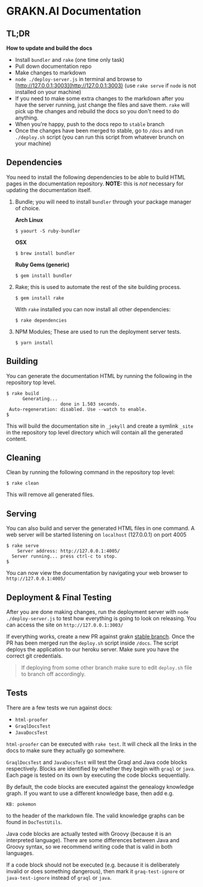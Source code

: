 # GRAKN.AI Documentation

## TL;DR

**How to update and build the docs**

* Install `bundler` and `rake` (one time only task)
* Pull down documentation repo
* Make changes to markdown
* `node ./deploy-server.js` in terminal and browse to [http://127.0.0.1:3003](http://127.0.0.1:3003) (use `rake serve` if `node` is not installed on your machine)
* If you need to make some extra changes to the markdown after you have the server running, just change the files and save them. `rake` will pick up the changes and rebuild the docs so you don't need to do anything.
* When you're happy, push to the docs repo to `stable` branch
* Once the changes have been merged to stable, go to `/docs` and run `./deploy.sh` script (you can run this script from whatever brunch on your machine)

## Dependencies

You need to install the following dependencies to be able to build HTML pages in the documentation repository. **NOTE:** this is *not* necessary for updating the documentation itself.

1. Bundle; you will need to install `bundler` through your package manager of choice.

    **Arch Linux**
    ```
    $ yaourt -S ruby-bundler
    ```

    **OSX**
    ```
    $ brew install bundler
    ```

    **Ruby Gems (generic)**
    ```
    $ gem install bundler
    ```

2. Rake; this is used to automate the rest of the site building process.
    ```
    $ gem install rake
    ```

    With `rake` installed you can now install all other dependencies:
    ```
    $ rake dependencies
    ```

3. NPM Modules; These are used to run the deployment server tests.
    ```
    $ yarn install
    ```

## Building

You can generate the documentation HTML by running the following in the repository top level.
```
$ rake build
      Generating...
                    done in 1.503 seconds.
 Auto-regeneration: disabled. Use --watch to enable.
$
```

This will build the documentation site in `_jekyll` and create a symlink `_site` in the repository top level directory which will contain all the generated content.

## Cleaning

Clean by running the following command in the repository top level:
```
$ rake clean
```

This will remove all generated files.

## Serving

You can also build and server the generated HTML files in one command. A web
server will be started listening on `localhost` (127.0.0.1) on port 4005

```
$ rake serve
    Server address: http://127.0.0.1:4005/
  Server running... press ctrl-c to stop.
$
```

You can now view the documentation by navigating your web browser to `http://127.0.0.1:4005/`

## Deployment & Final Testing
After you are done making changes, run the deployment server with ```node ./deploy-server.js``` to test how everything is going to look on releasing.
You can access the site on `http://127.0.0.1:3003/`

If everything works, create a new PR against grakn [stable branch](https://github.com/graknlabs/grakn/tree/stable).
Once the PR has been merged run the `deploy.sh` script inside `/docs`.
The script deploys the application to our heroku server. Make sure you have the correct git credentials.

> If deploying from some other branch make sure to edit `deploy.sh` file to branch off accordingly.

## Tests

There are a few tests we run against docs:

- `html-proofer`
- `GraqlDocsTest`
- `JavaDocsTest`

`html-proofer` can be executed with `rake test`. It will check all the links in the docs to make sure they actually go
somewhere.

`GraqlDocsTest` and `JavaDocsTest` will test the Graql and Java code blocks respectively. Blocks are identified by
whether they begin with `graql` or `java`. Each page is tested on its own by executing the code blocks sequentially.

By default, the code blocks are executed against the genealogy knowledge graph. If you want to use a different knowledge
base, then add e.g.
```
KB: pokemon
```
to the header of the markdown file. The valid knowledge graphs can be found in `DocTestUtils`.

Java code blocks are actually tested with Groovy (because it is an interpreted language). There are some differences
between Java and Groovy syntax, so we recommend writing code that is valid in both languages.

If a code block should not be executed (e.g. because it is deliberately invalid or does something dangerous), then mark
it `graq-test-ignore` or `java-test-ignore` instead of `graql` or `java`.
